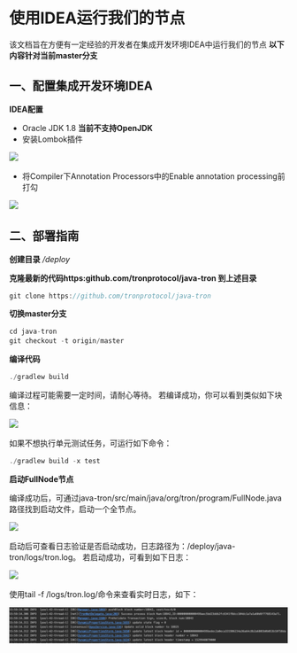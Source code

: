 # 使用IDEA运行我们的节点

该文档旨在方便有一定经验的开发者在集成开发环境IDEA中运行我们的节点
**以下内容针对当前master分支**
## 一、配置集成开发环境IDEA
**IDEA配置**
- Oracle JDK 1.8 **当前不支持OpenJDK**
- 安装Lombok插件

![](../../imags/lombok.png)

- 将Compiler下Annotation Processors中的Enable annotation processing前打勾

![](../../imags/annnotation.png)

## 二、部署指南
**创建目录**
_/deploy_

**克隆最新的代码https:github.com/tronprotocol/java-tron 到上述目录**

```swift
git clone https://github.com/tronprotocol/java-tron
```

**切换master分支**

```swift
cd java-tron
git checkout -t origin/master
```

**编译代码**

```swift
./gradlew build
```
编译过程可能需要一定时间，请耐心等待。
若编译成功，你可以看到类似如下块信息：

![](../../imags/build_success_test.png)

如果不想执行单元测试任务，可运行如下命令：

```swift
./gradlew build -x test
```

**启动FullNode节点**

编译成功后，可通过java-tron/src/main/java/org/tron/program/FullNode.java路径找到启动文件，启动一个全节点。

![](../../imags/start.png)

启动后可查看日志验证是否启动成功，日志路径为：/deploy/java-tron/logs/tron.log。
若启动成功，可看到如下日志：

![](../../imags/start_success.png)

使用tail -f /logs/tron.log/命令来查看实时日志，如下：

![](../../imags/start_successed.png)
